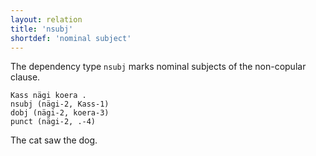 ```yaml
---
layout: relation
title: 'nsubj'
shortdef: 'nominal subject'
---
```


The dependency type `nsubj` marks nominal subjects of the non-copular clause.

~~~ sdparse
Kass nägi koera .  
nsubj (nägi-2, Kass-1)
dobj (nägi-2, koera-3)
punct (nägi-2, .-4)
~~~

The cat saw the dog.
<!-- Interlanguage links updated Út zář 29 20:43:22 CEST 2020 -->

